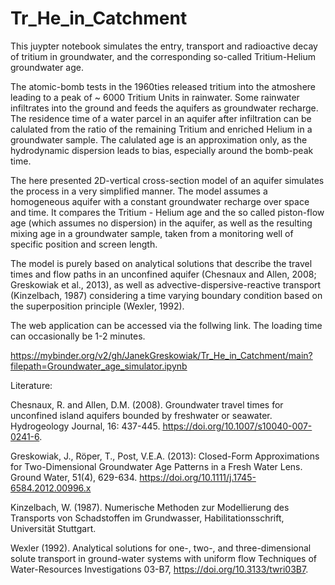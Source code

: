 # Tr_He_in_Catchment
This juypter notebook simulates the entry, transport and radioactive decay of tritium in groundwater, and the corresponding so-called Tritium-Helium groundwater age. 

The atomic-bomb tests in the 1960ties released tritium into the atmoshere leading to a peak of ~ 6000 Tritium Units in rainwater. 
Some rainwater infiltrates into the ground and feeds the aquifers as groundwater recharge. The residence time of a water parcel in an aquifer 
after infiltration can be calulated from the ratio of the remaining Tritium and enriched Helium in a groundwater sample. The calulated age is an approximation only, as the  hydrodynamic dispersion leads to bias, especially around the bomb-peak time.

The here presented 2D-vertical cross-section model of an aquifer simulates the process in a very simplified manner. The model assumes a homogeneous aquifer with a 
constant groundwater recharge over space and time. It compares the Tritium - Helium age and the so called piston-flow age (which assumes no dispersion) in the aquifer, as well as the resulting mixing age in a groundwater sample, taken from a monitoring well of specific position and screen length.

The model is purely based on analytical solutions that describe the travel times and flow paths in an unconfined aquifer 
(Chesnaux and Allen, 2008; Greskowiak et al., 2013), as well as advective-dispersive-reactive transport (Kinzelbach, 1987) 
considering a time varying boundary condition based on the superposition principle (Wexler, 1992).

The web application can be accessed via the follwing link. The loading time can occasionally be 1-2 minutes.

https://mybinder.org/v2/gh/JanekGreskowiak/Tr_He_in_Catchment/main?filepath=Groundwater_age_simulator.ipynb

Literature:

Chesnaux, R. and Allen, D.M. (2008). Groundwater travel times for unconfined island aquifers bounded by freshwater or seawater. Hydrogeology Journal, 16: 437-445. https://doi.org/10.1007/s10040-007-0241-6.

Greskowiak, J., Röper, T., Post, V.E.A. (2013): Closed-Form Approximations for Two-Dimensional Groundwater Age Patterns in a Fresh Water Lens. Ground Water, 51(4), 629-634. https://doi.org/10.1111/j.1745-6584.2012.00996.x

Kinzelbach, W. (1987). Numerische Methoden zur Modellierung des Transports von Schadstoffen im Grundwasser, Habilitationsschrift, Universität Stuttgart.

Wexler (1992). Analytical solutions for one-, two-, and three-dimensional solute transport in ground-water systems with uniform flow Techniques of Water-Resources Investigations 03-B7,  https://doi.org/10.3133/twri03B7.

